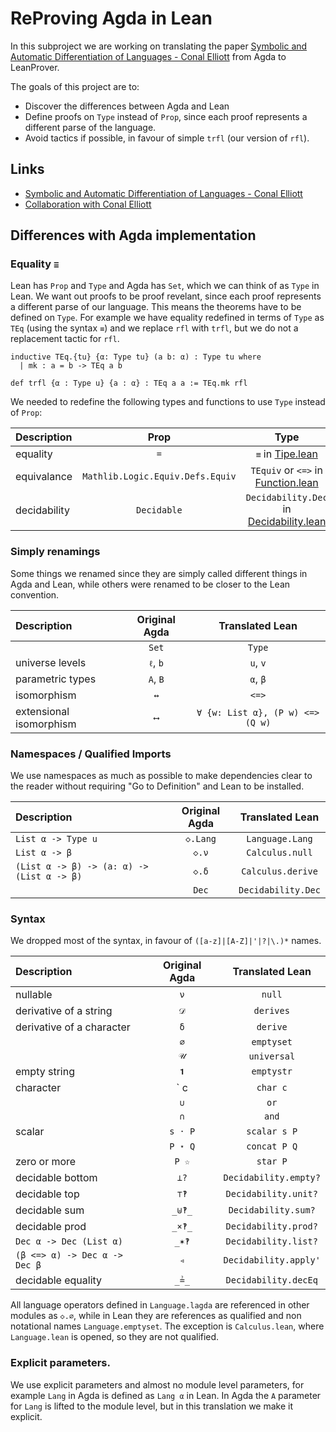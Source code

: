 # ReProving Agda in Lean

In this subproject we are working on translating the paper [Symbolic and Automatic Differentiation of Languages - Conal Elliott](http://conal.net/papers/language-derivatives) from Agda to LeanProver.

The goals of this project are to:

  - Discover the differences between Agda and Lean
  - Define proofs on `Type` instead of `Prop`, since each proof represents a different parse of the language.
  - Avoid tactics if possible, in favour of simple `trfl` (our version of `rfl`).

## Links

  - [Symbolic and Automatic Differentiation of Languages - Conal Elliott](http://conal.net/papers/language-derivatives)
  - [Collaboration with Conal Elliott](https://github.com/conal/Collaboration)

## Differences with Agda implementation

### Equality `≡`

Lean has `Prop` and `Type` and Agda has `Set`, which we can think of as `Type` in Lean. We want out proofs to be proof revelant, since each proof represents a different parse of our language. This means the theorems have to be defined on `Type`. For example we have equality redefined in terms of `Type` as `TEq` (using the syntax `≡`) and  we replace `rfl` with `trfl`, but we do not a replacement tactic for `rfl`.

```
inductive TEq.{tu} {α: Type tu} (a b: α) : Type tu where
  | mk : a = b -> TEq a b

def trfl {α : Type u} {a : α} : TEq a a := TEq.mk rfl
```

We needed to redefine the following types and functions to use `Type` instead of `Prop`:

| Description  | Prop  | Type  |
| :---         | :---: | :---: |
| equality     | `=`   | `≡` in [Tipe.lean](./Tipe.lean)  |
| equivalance  | `Mathlib.Logic.Equiv.Defs.Equiv`  | `TEquiv` or `<=>` in [Function.lean](./Function.lean) |
| decidability | `Decidable`  | `Decidability.Dec` in [Decidability.lean](./Decidability.lean) |

### Simply renamings

Some things we renamed since they are simply called different things in Agda and Lean, while others were renamed to be closer to the Lean convention.

| Description  | Original Agda | Translated Lean |
| :---         | :---:         | :---:           |
|              | `Set`         | `Type`          |
| universe levels  | `ℓ`, `b`  | `u`, `v`        |
| parametric types | `A`, `B`  | `α`, `β`        |
| isomorphism      | `↔`       | `<=>`           |
| extensional isomorphism | `⟷` | `∀ {w: List α}, (P w) <=> (Q w)` |

### Namespaces / Qualified Imports

We use namespaces as much as possible to make dependencies clear to the reader without requiring "Go to Definition" and Lean to be installed.

| Description        | Original Agda | Translated Lean   |
| :---               | :---:         | :---:             |
| `List α -> Type u` | `◇.Lang`      | `Language.Lang`   |
| `List α -> β`      | `◇.ν`         | `Calculus.null`   |
| `(List α -> β) -> (a: α) -> (List α -> β)` | `◇.δ`     | `Calculus.derive` |
|                    | `Dec` | `Decidability.Dec` |

### Syntax

We dropped most of the syntax, in favour of `([a-z]|[A-Z]|'|?|\.)*` names.

| Description  | Original Agda | Translated Lean |
| :---         | :---:         | :---:           |
| nullable     | `ν`           | `null`          |
| derivative of a string  | `𝒟` | `derives`      |
| derivative of a character    | `δ`  | `derive` |
|              | `∅`           | `emptyset`      |
|              | `𝒰`           | `universal`     |
| empty string | `𝟏`           | `emptystr`      |
| character    | ` c           | `char c`        |
|              | `∪`           | `or`            |
|              | `∩`           | `and`           |
| scalar       | `s · P`       | `scalar s P`    |
|              | `P ⋆ Q`       | `concat P Q`    |
| zero or more | `P ☆`        | `star P`        |
| decidable bottom  | `⊥?`     | `Decidability.empty?` |
| decidable top     | `⊤‽`     | `Decidability.unit?`  |
| decidable sum     | `_⊎‽_`   | `Decidability.sum?`   |
| decidable prod    | `_×‽_`   | `Decidability.prod?`   |
| `Dec α -> Dec (List α)` | `_✶‽` | `Decidability.list?` |
| `(β <=> α) -> Dec α -> Dec β` | `◃` | `Decidability.apply'` |
| decidable equality | `_≟_`   | `Decidability.decEq`

All language operators defined in `Language.lagda` are referenced in other modules as `◇.∅`, while in Lean they are references as qualified and non notational names `Language.emptyset`. The exception is `Calculus.lean`, where `Language.lean` is opened, so they are not qualified.

### Explicit parameters.

We use explicit parameters and almost no module level parameters, for example `Lang` in Agda is defined as `Lang α` in Lean. In Agda the `A` parameter for `Lang` is lifted to the module level, but in this translation we make it explicit.
